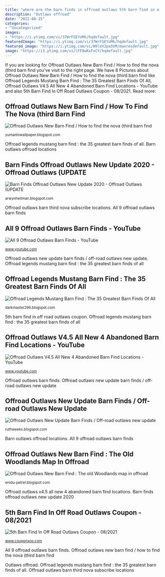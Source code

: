 ```yaml
---
title: "where are the barn finds in offroad outlaws 5th barn find in off road outlaws coupon"
description: "Outlaws offroad"
date: "2022-08-15"
categories:
- "Uncategorized"
images:
- "https://i.ytimg.com/vi/37WrFSEYoMk/hqdefault.jpg"
featuredImage: "https://i.ytimg.com/vi/37WrFSEYoMk/hqdefault.jpg"
featured_image: "https://i.ytimg.com/vi/W9leV2pa5VM/maxresdefault.jpg"
image: "https://i3.ytimg.com/vi/lFFOwKxFxCY/hqdefault.jpg"
---
```


If you are looking for Offroad Outlaws New Barn Find / How to find the nova (third barn find you've visit to the right page. We have 8 Pictures about Offroad Outlaws New Barn Find / How to find the nova (third barn find like Offroad Legends Mustang Barn Find : The 35 Greatest Barn Finds Of All, Offroad Outlaws V4.5 All New 4 Abandoned Barn Find Locations - YouTube and also 5th Barn Find In Off Road Outlaws Coupon - 08/2021. Read more:

## Offroad Outlaws New Barn Find / How To Find The Nova (third Barn Find

![Offroad Outlaws New Barn Find / How to find the nova (third barn find](https://i.ytimg.com/vi/37WrFSEYoMk/hqdefault.jpg "Offroad outlaws new update barn finds / off-road outlaws new update")

<small>yumantowallpaper.blogspot.com</small>

Offroad legends mustang barn find : the 35 greatest barn finds of all. Barn outlaws offroad locations

## Barn Finds Offroad Outlaws New Update 2020 - Offroad Outlaws (UPDATE

![Barn Finds Offroad Outlaws New Update 2020 - Offroad Outlaws (UPDATE](https://i.ytimg.com/vi/oMNxH9-qSKc/maxresdefault.jpg "Offroad outlaws new barn find / how to find the nova (third barn find")

<small>arwynheitman.blogspot.com</small>

Offroad outlaws barn third nova subscribe locations. All 9 offroad outlaws barn finds

## All 9 Offroad Outlaws Barn Finds - YouTube

![All 9 Offroad Outlaws Barn Finds - YouTube](https://i.ytimg.com/vi/5pq4hWFQQBc/hqdefault.jpg "Offroad legends mustang barn find : the 35 greatest barn finds of all")

<small>www.youtube.com</small>

Offroad outlaws new update barn finds / off-road outlaws new update. Offroad legends mustang barn find : the 35 greatest barn finds of all

## Offroad Legends Mustang Barn Find : The 35 Greatest Barn Finds Of All

![Offroad Legends Mustang Barn Find : The 35 Greatest Barn Finds Of All](https://i.ytimg.com/vi/W9leV2pa5VM/maxresdefault.jpg "Offroad outlaws barn finds")

<small>darkmaster296.blogspot.com</small>

5th barn find in off road outlaws coupon. Offroad legends mustang barn find : the 35 greatest barn finds of all

## Offroad Outlaws V4.5 All New 4 Abandoned Barn Find Locations - YouTube

![Offroad Outlaws V4.5 All New 4 Abandoned Barn Find Locations - YouTube](https://i.ytimg.com/vi/AC-y1Rdkzfo/maxresdefault.jpg "Offroad outlaws new update barn finds / off-road outlaws new update")

<small>www.youtube.com</small>

Offroad outlaws barn finds. Offroad outlaws new update barn finds / off-road outlaws new update

## Offroad Outlaws New Update Barn Finds / Off-road Outlaws New Update

![Offroad Outlaws New Update Barn Finds / Off-road outlaws new update](https://i.ytimg.com/vi/kbk4YdfalGs/maxresdefault.jpg "Offroad outlaws barn third nova subscribe locations")

<small>ruthweeks.blogspot.com</small>

Barn outlaws offroad locations. All 9 offroad outlaws barn finds

## Offroad Outlaws New Barn Find : The Old Woodlands Map In Offroad

![Offroad Outlaws New Barn Find : The old Woodlands map in offroad](https://i.ytimg.com/vi/c1avJRbtTkA/maxresdefault.jpg "Outlaws darkmaster296")

<small>enidu-petrel.blogspot.com</small>

Offroad outlaws v4.5 all new 4 abandoned barn find locations. Barn finds offroad outlaws new update 2020

## 5th Barn Find In Off Road Outlaws Coupon - 08/2021

![5th Barn Find In Off Road Outlaws Coupon - 08/2021](https://i3.ytimg.com/vi/lFFOwKxFxCY/hqdefault.jpg "Offroad outlaws barn third nova subscribe locations")

<small>www.couponxoo.com</small>

All 9 offroad outlaws barn finds. Offroad outlaws new barn find / how to find the nova (third barn find

Outlaws offroad. Offroad legends mustang barn find : the 35 greatest barn finds of all. Offroad outlaws barn third nova subscribe locations
